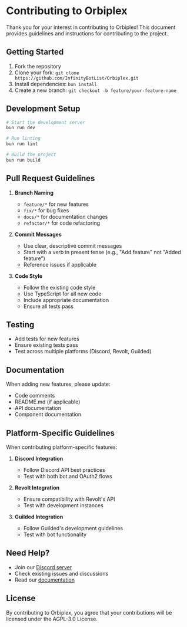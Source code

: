 # Contributing to Orbiplex

Thank you for your interest in contributing to Orbiplex! This document provides guidelines and instructions for contributing to the project.

## Getting Started

1. Fork the repository
2. Clone your fork: `git clone https://github.com/InfinityBotList/Orbiplex.git`
3. Install dependencies: `bun install`
4. Create a new branch: `git checkout -b feature/your-feature-name`

## Development Setup

```bash
# Start the development server
bun run dev

# Run linting
bun run lint

# Build the project
bun run build
```

## Pull Request Guidelines

1. **Branch Naming**
   - `feature/*` for new features
   - `fix/*` for bug fixes
   - `docs/*` for documentation changes
   - `refactor/*` for code refactoring

2. **Commit Messages**
   - Use clear, descriptive commit messages
   - Start with a verb in present tense (e.g., "Add feature" not "Added feature")
   - Reference issues if applicable

3. **Code Style**
   - Follow the existing code style
   - Use TypeScript for all new code
   - Include appropriate documentation
   - Ensure all tests pass

## Testing

- Add tests for new features
- Ensure existing tests pass
- Test across multiple platforms (Discord, Revolt, Guilded)

## Documentation

When adding new features, please update:
- Code comments
- README.md (if applicable)
- API documentation
- Component documentation

## Platform-Specific Guidelines

When contributing platform-specific features:

1. **Discord Integration**
   - Follow Discord API best practices
   - Test with both bot and OAuth2 flows

2. **Revolt Integration**
   - Ensure compatibility with Revolt's API
   - Test with development instances

3. **Guilded Integration**
   - Follow Guilded's development guidelines
   - Test with bot functionality

## Need Help?

- Join our [Discord server](https://discord.gg/ae6wpKqApt)
- Check existing issues and discussions
- Read our [documentation](https://docs.infinitybots.gg)

## License

By contributing to Orbiplex, you agree that your contributions will be licensed under the AGPL-3.0 License.
